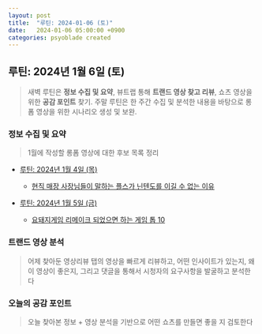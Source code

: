 ```yaml
---
layout: post
title:  "루틴: 2024-01-06 (토)"
date:   2024-01-06 05:00:00 +0900
categories: psyoblade created
---
```


## 루틴: 2024년 1월 6일 (토)

>   새벽 루틴은 **정보 수집 및 요약**, 뷰트랩 통해 **트랜드 영상 찾고 리뷰**, 쇼츠 영상을 위한 **공감 포인트** 찾기. 주말 루틴은 한 주간 수집 및 분석한 내용을 바탕으로 롱폼 영상을 위한 시나리오 생성 및 보완.

### 정보 수집 및 요약

>   1월에 작성할 롱폼 영상에 대한 후보 목록 정리

* [루틴: 2024년 1월 4일 (목)](https://psyoblade.github.io/psyoblade/created/2024/01/03/routine.html) 
  * [현직 매장 사장님들이 말하는 플스가 닌텐도를 이길 수 없는 이유](https://www.youtube.com/watch?v=rn9mWWowkpY)

* [루틴: 2024년 1월 5일 (금)](https://psyoblade.github.io/psyoblade/created/2024/01/05/routine.html)
  * [요돼지게임 리메이크 되었으면 하는 게임 톱 10](https://www.youtube.com/watch?v=GVO7TmFomYk)

### 트랜드 영상 분석

>  어제 찾아둔 영상리뷰 탭의 영상을 빠르게 리뷰하고, 어떤 인사이트가 있는지, 왜 이 영상이 좋은지, 그리고 댓글을 통해서 시청자의 요구사항을 발굴하고 분석한다

### 오늘의 공감 포인트

>  오늘 찾아본 정보 + 영상 분석을 기반으로 어떤 쇼츠를 만들면 좋을 지 검토한다

